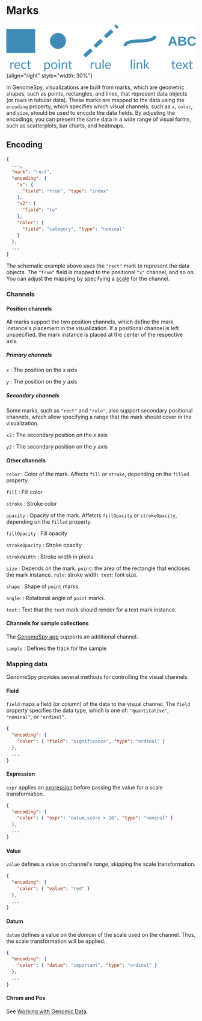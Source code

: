 # Marks

![Marks](../../img/block-mark.svg){align="right" style="width: 30%"}

In GenomeSpy, visualizations are built from marks, which are geometric shapes,
such as points, rectangles, and lines, that represent data objects (or rows in
tabular data). These marks are mapped to the data using the `encoding` property,
which specifies which visual channels, such as `x`, `color`, and `size`, should
be used to encode the data fields. By adjusting the encodings, you can present
the same data in a wide range of visual forms, such as scatterplots, bar charts,
and heatmaps.

## Encoding

```json title="An example of the encoding property"
{
  ...,
  "mark": "rect",
  "encoding": {
    "x": {
      "field": "from", "type": "index"
    },
    "x2": {
      "field": "to"
    },
    "color": {
      "field": "category", "type": "nominal"
    }
  },
  ...
}
```

The schematic example above uses the `"rect"` mark to represent the data objects.
The `"from"` field is mapped to the positional `"x"` channel, and so on. You can adjust
the mapping by specifying a [scale](../scale.md) for the channel.

### Channels

#### Position channels

All marks support the two position channels, which define the mark instance's
placement in the visualization. If a positional channel is left unspecified, the
mark instance is placed at the center of the respective axis.

##### Primary channels

`x`
: The position on the _x_ axis

`y`
: The position on the _y_ axis

##### Secondary channels

Some marks, such as `"rect"` and `"rule"`, also support secondary positional channels,
which allow specifying a range that the mark should cover in the visualization.

`x2`
: The secondary position on the _x_ axis

`y2`
: The secondary position on the _y_ axis

#### Other channels

`color`
: Color of the mark. Affects `fill` or `stroke`, depending on the `filled` property.

`fill`
: Fill color

`stroke`
: Stroke color

`opacity`
: Opacity of the mark. Affetcts `fillOpacity` or `strokeOpacity`, depending on the `filled` property.

`fillOpacity`
: Fill opacity

`strokeOpacity`
: Stroke opacity

`strokeWidth`
: Stroke width in pixels

`size`
: Depends on the mark. `point`: the area of the rectangle that encloses the mark instance. `rule`: stroke width. `text`: font size.

`shape`
: Shape of `point` marks.

`angle`:
: Rotational angle of `point` marks.

`text`
: Text that the `text` mark should render for a text mark instance.

#### Channels for sample collections

The [GenomeSpy app](../../sample-collections/visualizing.md#specifying-a-sample-view) supports an additional channel.

`sample`
: Defines the track for the sample

### Mapping data

GenomeSpy provides several methods for controlling the visual channels

#### Field

`field` maps a field (or column) of the data to the visual channel. The `field` property
specifies the data type, which is one of: `"quantitative"`, `"nominal"`, or `"ordinal"`.

```json
{
  "encoding": {
    "color": { "field": "significance", "type": "ordinal" }
  },
  ...
}
```

#### Expression

`expr` applies an [expression](../expressions.md) before passing the value for
a scale transformation.

```json
{
  "encoding": {
    "color": { "expr": "datum.score > 10", "type": "nominal" }
  },
  ...
}
```

#### Value

`value` defines a value on channel's _range_, skipping the scale transformation.

```json
{
  "encoding": {
    "color": { "value": "red" }
  },
  ...
}
```

#### Datum

`datum` defines a value on the _domain_ of the scale used on the channel. Thus,
the scale transformation will be applied.

```json
{
  "encoding": {
    "color": { "datum": "important", "type": "ordinal" }
  },
  ...
}
```

#### Chrom and Pos

See [Working with Genomic Data](../../genomic-data/genomic-coordinates.md).
